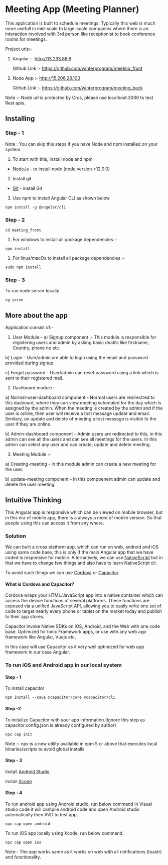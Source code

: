 # Meeting App (Meeting Planner) 

This application is built to schedule meetings. Typically this web is much more usefull in mid-scale to large-scale companies where there is an interaction involved with 3rd person like receptionist to book conference rooms for meetings. 

Project urls:-

1) Angular :- http://13.233.86.6

   Github Link :- https://github.com/winterprogram/meeting_front

2) Node App :- http://15.206.28.103

    Github Link :- https://github.com/winterprogram/meeting_back

Note :- Node url is protected by Cros, please use localhost:3000 to test Rest apis.

## Installing

### Step - 1

Note : You can skip this steps if you have Node and npm installed on your system.
 
1) To start with this, install node and npm

* [NodeJs](https://nodejs.org/en/) -  to install node (node version >12.0.0)

2) Install git 


* [Git](https://git-scm.com/book/en/v2/Getting-Started-Installing-Git) -  install Git

3) Use npm to install Angular CLI as shown below

```
npm install -g @angular/cli
```

### Step - 2

```
cd meeting_front
```

1) For windows to install all package dependencies :- 

```
npm install 
```
1) For linus/macOs to install all package dependencies :- 

```
sudo npm install 
```

### Step - 3

To run node server locally

```
ng serve
```

## More about the app

Application consist of:-

1) User Module:-
 a) Signup component :- This module is responsible for registering users and admin by asking basic deatils like firstname, Country, phone no etc.

 b) Login - User/admin are able to login using the email and password provided during signup.

 c) Forgot password - User/admin can reset password using a link which is sent to their registered mail.

2) Dashboard module :-
  
 a) Normal-user-dashboard component - Normal users are redirectred to this dasboard, where they can view meeting scheduled for the day which is assigned by the admin. When the meeting is created by the admin and if the user is online, then user will receive a tost message update and email. Similary, on update and delete of meeting a tost message is visible to the user if they are online. 

 b) Admin-dashboard component - Admin users are redirected to this, in this admin can see all the users and can see all meetings for the users. In this admin can select any user and can create, update and delete meeting. 

3) Meeting Module :-

 a) Creating-meeting - In this module admin can create a new meeting for the user.

 b) update-meeting component - In this compoenent admin can update and delete the user meeting. 


##  Intuitive Thinking

This Angular app is responsive which can be viewed on mobile browser, but in this era of mobile app, there is a always a need of mobile version. So that people using this can access it from any where. 

### Solution 

We can built a cross platform app, which can run on web, android and iOS using same code base, this is only if the main Angular app that we have coded is responsive for mobile. Alternatively, we can use [NativeScript](https://www.nativescript.org/) but in that we have to change few things and also have to learn NativeScript cli. 

To avoid such things we can use [Cordova](https://cordova.apache.org/) or [Capacitor](https://capacitor.ionicframework.com/)

#### What is Cordova and Capacitor?

Cordova wraps your HTML/JavaScript app into a native container which can access the device functions of several platforms. These functions are exposed via a unified JavaScript API, allowing you to easily write one set of code to target nearly every phone or tablet on the market today and publish to their app stores.

Capacitor invoke Native SDKs on iOS, Android, and the Web with one code base. Optimized for Ionic Framework apps, or use with any web app framework like Angular, Vuejs etc. 

In this case will use Capacitor as it very well optimized for web app framework in our case Angular. 

### To run iOS and Android app in our local system

#### Step - 1 

To install capacitor

```
npm install --save @capacitor/core @capacitor/cli
```

#### Step -2 

To initialize Capacitor with your app information.(Ignore this step as capacitor.config.json is already configured by author)

```
npx cap init
```
Note :- npx is a new utility available in npm 5 or above that executes local binaries/scripts to avoid global installs

#### Step - 3 

Install [Android Studio](https://developer.android.com/studio)

Install [Xcode](https://developer.apple.com/xcode/)

#### Step - 4

To run android app using Android studio, run below command in Visual studio code it will compile android code and open Android studio automatically then AVD to test app. 

```
npx cap open android
```
To run iOS app locally using Xcode, run below command.

```
npx cap open ios
```

Note:- The app works same as it works on web with all notifications (toastr) and functionality. 

